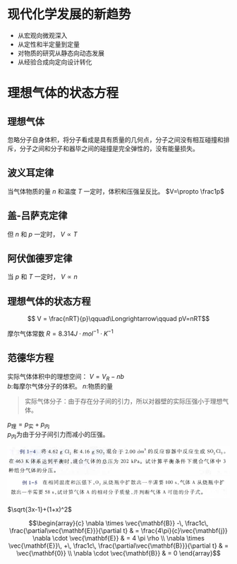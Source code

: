 # 现代化学发展的新趋势
* 从宏观向微观深入
* 从定性和半定量到定量
* 对物质的研究从静态向动态发展
* 从经验合成向定向设计转化

# 理想气体的状态方程
## 理想气体
忽略分子自身体积，将分子看成是具有质量的几何点，分子之间没有相互碰撞和排斥，分子之间和分子和器毕之间的碰撞是完全弹性的，没有能量损失。
## 波义耳定律
当气体物质的量 $n$ 和温度 $T$ 一定时，体积和压强呈反比。 $V=\propto \frac1p$
## 盖-吕萨克定律
但 $n$ 和 $p$ 一定时， $V\propto T$
## 阿伏伽德罗定律
当 $p$ 和 $T$ 一定时， $V\propto n$
## 理想气体的状态方程
$$ V = \frac{nRT}{p}\qquad\Longrightarrow\qquad pV=nRT$$

摩尔气体常数 $R=8.314J\cdot mol^{-1}\cdot K^{-1}$
## 范德华方程
实际气体体积中的理想空间： $V=V_R-nb$  
$b$:每摩尔气体分子的体积。 $n$:物质的量
> 实际气体分子：由于存在分子间的引力，所以对器壁的实际压强小于理想气体。

$p_{\text{理}}=p_{\text{实}}+p_{\text{内}}$  
$p_{\text{内}}$为由于分子间引力而减小的压强。

![例题1](pictures/a.png)
![例题2](pictures/b.png)

$\sqrt{3x-1}+(1+x)^2$

$$\begin{array}{c}
\nabla \times \vec{\mathbf{B}} -\, \frac1c\, \frac{\partial\vec{\mathbf{E}}}{\partial t} &
= \frac{4\pi}{c}\vec{\mathbf{j}}    \nabla \cdot \vec{\mathbf{E}} & = 4 \pi \rho \\
\nabla \times \vec{\mathbf{E}}\, +\, \frac1c\, \frac{\partial\vec{\mathbf{B}}}{\partial t} & = \vec{\mathbf{0}} \\
\nabla \cdot \vec{\mathbf{B}} & = 0
\end{array}$$
